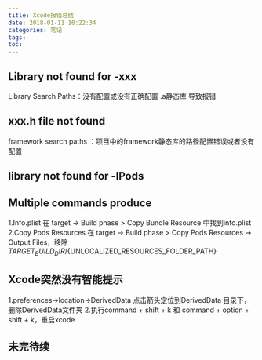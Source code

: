 ```yaml
---
title: Xcode报错总结
date: 2018-01-11 10:22:34
categories: 笔记
tags: 
toc:
---
```


## Library not found for -xxx
Library Search Paths：没有配置或没有正确配置 .a静态库 导致报错

## xxx.h file not found
framework search paths ：项目中的framework静态库的路径配置错误或者没有配置
<!--more-->

## library not found for -lPods
<!--原来Apple不允许build包含swift静态库了。而cocoapods使用了frameworks方式来集成swift库，就是use_frameworks!这句话了-->

## Multiple commands produce 
1.Info.plist
在 target -> Build phase > Copy Bundle Resource 中找到info.plist
2.Copy Pods Resources
在 target -> Build phase > Copy Pods Resources -> Output Files，移除${TARGET_BUILD_DIR}/${UNLOCALIZED_RESOURCES_FOLDER_PATH}

## Xcode突然没有智能提示
1.preferences->location->DerivedData 点击箭头定位到DerivedData 目录下，删除DerivedData文件夹
2.执行command + shift + k 和 command + option + shift + k，重启xcode


## 未完待续
